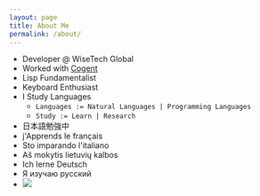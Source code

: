 ```yaml
---
layout: page
title: About Me
permalink: /about/
---
```


* Developer @ WiseTech Global
* Worked with [Cogent](https://ts.data61.csiro.au/projects/TS/cogent.pml)
* Lisp Fundamentalist
* Keyboard Enthusiast
* I Study Languages
  - `Languages := Natural Languages | Programming Languages`
  - `Study := Learn | Research`
* 日本語勉強中
* j'Apprends le français
* Sto imparando l'italiano
* Aš mokytis lietuvių kalbos
* Ich lerne Deutsch
* Я изучаю русский
* <img src="https://static.fsf.org/nosvn/associate/crm/645521.png"/>
